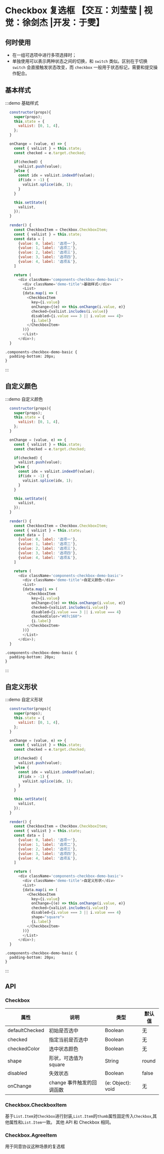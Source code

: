 # Checkbox 复选框 【交互：刘莹莹 | 视觉：徐剑杰 |开发：于雯】

## 何时使用

- 在一组可选项中进行多项选择时；
- 单独使用可以表示两种状态之间的切换，和 `switch` 类似。区别在于切换 `switch` 会直接触发状态改变，而 `checkbox` 一般用于状态标记，需要和提交操作配合。

## 基本样式

:::demo 基础样式

```js
  constructor(props){
    super(props);
    this.state = {
      valList: [0, 1, 4],
    };    
  }

  onChange = (value, e) => {
    const { valList } = this.state;
    const checked = e.target.checked;

    if(checked) {
      valList.push(value);
    }else {
      const idx = valList.indexOf(value);
      if(idx > -1) {
        valList.splice(idx, 1);
      }
    }

    this.setState({
      valList,
    });
  }
  
  render() {
    const CheckboxItem = Checkbox.CheckboxItem;
    const { valList } = this.state;
    const data = [
      {value: 0, label: '选项一'},
      {value: 1, label: '选项二'},
      {value: 2, label: '选项三'},
      {value: 3, label: '选项四'},
      {value: 4, label: '选项五'},
    ]

    return (
      <div className='components-checkbox-demo-basic'>
        <div className='demo-title'>基础样式</div>
        <List>
        {data.map(i => (
          <CheckboxItem
            key={i.value}
            onChange={(e) => this.onChange(i.value, e)}
            checked={valList.includes(i.value)}
            disabled={i.value === 3 || i.value === 4}>
            {i.label}
          </CheckboxItem>
        ))}
        </List>
      </div>);
  }
```

```less
.components-checkbox-demo-basic {
  padding-bottom: 20px;
}
```
:::

## 自定义颜色

:::demo 自定义颜色

```js
  constructor(props){
    super(props);
    this.state = {
      valList: [0, 1, 4],
    };    
  }

  onChange = (value, e) => {
    const { valList } = this.state;
    const checked = e.target.checked;

    if(checked) {
      valList.push(value);
    }else {
      const idx = valList.indexOf(value);
      if(idx > -1) {
        valList.splice(idx, 1);
      }
    }

    this.setState({
      valList,
    });
  }
  
  render() {
    const CheckboxItem = Checkbox.CheckboxItem;
    const { valList } = this.state;
    const data = [
      {value: 0, label: '选项一'},
      {value: 1, label: '选项二'},
      {value: 2, label: '选项三'},
      {value: 3, label: '选项四'},
      {value: 4, label: '选项五'},
    ]

    return (
      <div className='components-checkbox-demo-basic'>
        <div className='demo-title'>自定义颜色</div>
        <List>
        {data.map(i => (
          <CheckboxItem
            key={i.value}
            onChange={(e) => this.onChange(i.value, e)}
            checked={valList.includes(i.value)}
            disabled={i.value === 3 || i.value === 4}
            checkedColor="#07c160">
            {i.label}
          </CheckboxItem>
        ))}
        </List>
      </div>);
  }
```

```less
.components-checkbox-demo-basic {
  padding-bottom: 20px;
}
```
:::

## 自定义形状

:::demo 自定义形状

```js
  constructor(props){
    super(props);
    this.state = {
      valList: [0, 1, 4],
    };    
  }

  onChange = (value, e) => {
    const { valList } = this.state;
    const checked = e.target.checked;

    if(checked) {
      valList.push(value);
    }else {
      const idx = valList.indexOf(value);
      if(idx > -1) {
        valList.splice(idx, 1);
      }
    }

    this.setState({
      valList,
    });
  }
  
  render() {
    const CheckboxItem = Checkbox.CheckboxItem;
    const { valList } = this.state;
    const data = [
      {value: 0, label: '选项一'},
      {value: 1, label: '选项二'},
      {value: 2, label: '选项三'},
      {value: 3, label: '选项四'},
      {value: 4, label: '选项五'},
    ]

    return (
      <div className='components-checkbox-demo-basic'>
        <div className='demo-title'>自定义形状</div>
        <List>
        {data.map(i => (
          <CheckboxItem
            key={i.value}
            onChange={(e) => this.onChange(i.value, e)}
            checked={valList.includes(i.value)}
            disabled={i.value === 3 || i.value === 4}
            shape="square">
            {i.label}
          </CheckboxItem>
        ))}
        </List>
      </div>);
  }
```

```less
.components-checkbox-demo-basic {
  padding-bottom: 20px;
}
```
:::



## API

### Checkbox

|属性 | 说明 | 类型 | 默认值|
|----|-----|------|------|
| defaultChecked  |  初始是否选中  | Boolean   | 无  |
| checked         |   指定当前是否选中   | Boolean  | 无  |
| checkedColor    |   选中状态颜色   | Boolean  | 无  |
| shape           |   形状，可选值为 square   | String  | round  |
| disabled        |    失效状态    | Boolean |  false  |
| onChange        | change 事件触发的回调函数 | (e: Object): void |   无  |

### Checkbox.CheckboxItem

基于`List.Item`对`Checkbox`进行封装,`List.Item`的`thumb`属性固定传入`Checkbox`,其他属性和`List.Item`一致。
其他 API 和 Checkbox 相同。

### Checkbox.AgreeItem

用于同意协议这种场景的复选框
